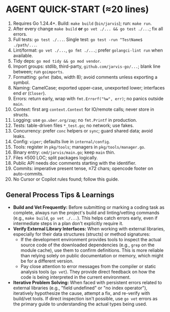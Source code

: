 # AGENT QUICK-START (≈20 lines)

1. Requires Go 1.24.4+. Build: `make build` (`bin/jarvis`); run: `make run`.
2. After every change `make build` **or** `go vet ./... && go test ./...`; fix all errors.
3. Full tests: `go test ./...`. Single test: `go test -run ^TestName$ ./path/...`.
4. Lint/format: `go vet ./...`, `go fmt ./...`; prefer `golangci-lint run` when available.
5. Tidy deps: `go mod tidy && go mod vendor`.
6. Import groups: stdlib, third-party, `github.com/jarvis-go/...`; blank line between; run `goimports`.
7. Formatting: `gofmt` (tabs, width 8); avoid comments unless exporting a symbol.
8. Naming: CamelCase; exported upper-case, unexported lower; interfaces end *er* (`Closer`).
9. Errors: return early, wrap with `fmt.Errorf("%w", err)`; no panics outside `main`.
10. Context: first arg `context.Context` for IO/remote calls; never store in structs.
11. Logging: use `go.uber.org/zap`; no `fmt.Printf` in production.
12. Tests: table-driven files `*_test.go`; no network; use fakes.
13. Concurrency: prefer `conc` helpers or `sync`; guard shared data; avoid leaks.
14. Config: `viper`; defaults live in `internal/config`.
15. Tools: register in `pkg/tools`; managers in `pkg/tools/manager.go`.
16. Binary entry: `cmd/jarvis/main.go`; keep `main` thin.
17. Files ≤500 LOC; split packages logically.
18. Public API needs doc comments starting with the identifier.
19. Commits: imperative present tense, ≤72 chars; opencode footer on auto-commits.
20. No Cursor or Copilot rules found; follow this guide.

## General Process Tips & Learnings

*   **Build and Vet Frequently:** Before submitting or marking a coding task as complete, always run the project's build and linting/vetting commands (e.g., `make build`, `go vet ./...`). This helps catch errors early, even if intermediate steps in a plan don't explicitly require it.
*   **Verify External Library Interfaces:** When working with external libraries, especially for their data structures (structs) or method signatures:
    *   If the development environment provides tools to inspect the actual source code of the downloaded dependencies (e.g., `grep` on the module cache), use them to confirm definitions. This is more reliable than relying solely on public documentation or memory, which might be for a different version.
    *   Pay close attention to error messages from the compiler or static analysis tools (`go vet`). They provide direct feedback on how the code is being interpreted in the current environment.
*   **Iterative Problem Solving:** When faced with persistent errors related to external libraries (e.g., "field undefined" or "no index operator"), iteratively hypothesize the cause, attempt a fix, and re-verify with build/vet tools. If direct inspection isn't possible, use `go vet` errors as the primary guide to understanding the actual types being used.
